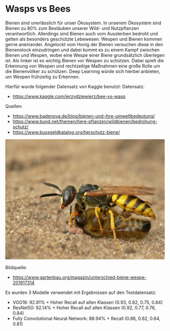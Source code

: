 # Wasps vs Bees

Bienen sind unerlässlich für unser Ökosystem. In unserem Ökosystem sind Bienen zu 80% zum Bestäuben unserer Wild- und Nutzpflanzen verantwortlich. Allerdings sind Bienen auch vom Aussterben bedroht und gelten als besonders geschützte Lebewesen. 
Wespen und Bienen kommen gerne aneinander. Angelockt vom Honig der Bienen versuchen diese in den Bienenstock einzudringen und dabei kommt es zu einem Kampf zwischen Bienen und Wespen, wobei eine Wespe einer Biene grundsätzlich überlegen ist. Als Imker ist es wichtig Bienen vor Wespen zu schützen. Dabei spielt die Erkennung von Wespen und rechtzeitige Maßnahmen eine große Rolle um die Bienenvölker zu schützen. Deep Learning würde sich hierbei anbieten, um Wespen frühzeitig zu Erkennen.

Hierfür wurde folgender Datensatz von Kaggle benutzt:
Datensatz:
- <https://www.kaggle.com/jerzydziewierz/bee-vs-wasp>

Quellen:
- <https://www.badenova.de/blog/bienen-und-ihre-umweltbedeutung/>
- <https://www.bund.net/themen/tiere-pflanzen/wildbienen/bedrohung-schutz/>
- <https://www.bussgeldkatalog.org/tierschutz-biene/>

![](images/unterschied-bienen-wespen_jasjxe-1024x770.jpg)

Bildquelle:
- <https://www.gartenbau.org/magazin/unterschied-biene-wespe-201917314>

Es wurden 3 Modelle verwendet mit Ergebnissen auf den Testdatensatz:
- VGG16: 92.81% + Hoher Recall auf allen Klassen (0.93, 0.82, 0.75, 0.84)
- ResNet50: 92.14% + Hoher Recall auf allen Klassen (0.92, 0.77, 0.76, 0.84)
- Fully Convolutional Neural Network: 88.94% + Recall (0.86, 0.62, 0.64, 0.81)
